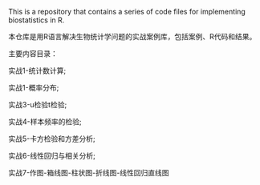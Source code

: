 This is a repository that contains a series of code files for implementing biostatistics in R.

本仓库是用R语言解决生物统计学问题的实战案例库，包括案例、R代码和结果。

主要内容目录：

实战1-统计数计算;

实战1-概率分布;

实战3-u检验t检验;

实战4-样本频率的检验;

实战5-卡方检验和方差分析;

实战6-线性回归与相关分析;

实战7-作图-箱线图-柱状图-折线图-线性回归直线图

